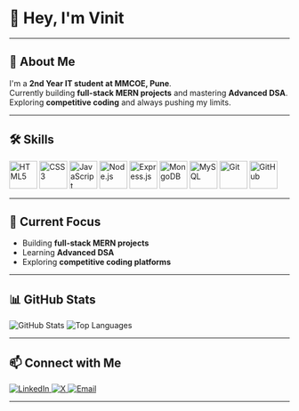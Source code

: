 # 👋 Hey, I'm Vinit

---

## 🚀 About Me
I'm a **2nd Year IT student at MMCOE, Pune**.  
Currently building **full-stack MERN projects** and mastering **Advanced DSA**.  
Exploring **competitive coding** and always pushing my limits.  

---

## 🛠️ Skills

<p align="left">
  <img src="https://img.shields.io/badge/HTML5-FF5733?style=for-the-badge&logo=html5&logoColor=white" alt="HTML5" height="50"/>
  <img src="https://img.shields.io/badge/CSS3-2965F1?style=for-the-badge&logo=css3&logoColor=white" alt="CSS3" height="50"/>
  <img src="https://img.shields.io/badge/JavaScript-F7DF1E?style=for-the-badge&logo=javascript&logoColor=black" alt="JavaScript" height="50"/>
  <img src="https://img.shields.io/badge/Node.js-3C873A?style=for-the-badge&logo=node.js&logoColor=white" alt="Node.js" height="50"/>
  <img src="https://img.shields.io/badge/Express.js-000000?style=for-the-badge&logo=express&logoColor=white" alt="Express.js" height="50"/>
  <img src="https://img.shields.io/badge/MongoDB-47A248?style=for-the-badge&logo=mongodb&logoColor=white" alt="MongoDB" height="50"/>
  <img src="https://img.shields.io/badge/MySQL-4479A1?style=for-the-badge&logo=mysql&logoColor=white" alt="MySQL" height="50"/>
  <img src="https://img.shields.io/badge/Git-F05032?style=for-the-badge&logo=git&logoColor=white" alt="Git" height="50"/>
  <img src="https://img.shields.io/badge/GitHub-181717?style=for-the-badge&logo=github&logoColor=white" alt="GitHub" height="50"/>
</p>




---

## 🔭 Current Focus
- Building **full-stack MERN projects**  
- Learning **Advanced DSA**  
- Exploring **competitive coding platforms**  

---

## 📊 GitHub Stats
<p align="left">
  <img src="https://github-readme-stats.vercel.app/api?username=Vinit1936&show_icons=true&theme=radical&hide_border=true" alt="GitHub Stats" />
  <img src="https://github-readme-stats.vercel.app/api/top-langs/?username=Vinit1936&layout=compact&theme=radical&hide_border=true" alt="Top Languages" />
</p>

---

## 📫 Connect with Me

<p align="left">
  <a href="https://www.linkedin.com/in/vinitpatil19/">
    <img src="https://img.shields.io/badge/LinkedIn-0A66C2?style=for-the-badge&logo=linkedin&logoColor=white" alt="LinkedIn"/>
  </a>
  <a href="https://x.com/VinitPatil193">
    <img src="https://img.shields.io/badge/X-1DA1F2?style=for-the-badge&logo=twitter&logoColor=white" alt="X"/>
  </a>
  <a href="mailto:vinitdpatilwork193@gmail.com">
    <img src="https://img.shields.io/badge/Email-D14836?style=for-the-badge&logo=gmail&logoColor=white" alt="Email"/>
  </a>
</p>


---

